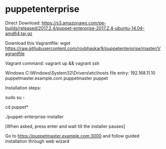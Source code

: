 # puppetenterprise

Direct Download: https://s3.amazonaws.com/pe-builds/released/2017.2.4/puppet-enterprise-2017.2.4-ubuntu-14.04-amd64.tar.gz

Download this Vagrantfile: wget https://raw.githubusercontent.com/roybhaskar9/puppetenterprise/master/Vagrantfile

Vagrant command: vagrant up && vagrant ssh

Windows C:\Windows\System32\Drivers\etc\hosts file entry: 192.168.11.10  puppetmaster.example.com  puppetmaster  puppet

Installation steps: 

sudo su -

cd puppet*

./puppet-enterprise-installer

[When asked, press enter and wait till the installer pauses]

Go to https://puppetmaster.example.com:3000 and follow guided installation through web wizard

